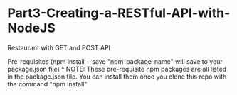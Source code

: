 # Part3-Creating-a-RESTful-API-with-NodeJS
Restaurant with GET and POST API

Pre-requisites (npm install --save "npm-package-name" will save to your package.json file)
^ NOTE: These pre-requisite npm packages are all listed in the package.json file. 
You can install them once you clone this repo with the command "npm install"

